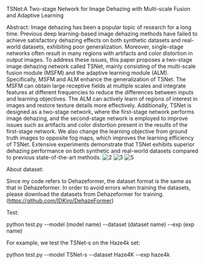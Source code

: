 TSNet:A Two-stage  Network for Image Dehazing with Multi-scale Fusion and Adaptive Learning

Abstract:
	Image dehazing has been a popular topic of research for a long time. 
 Previous deep learning-based image dehazing methods have failed to achieve satisfactory dehazing effects on both synthetic datasets 
 and real-world datasets, exhibiting poor generalization. Moreover, single-stage networks often result in many regions with artifacts and 
 color distortion in output images. To address these issues, this paper proposes a two-stage image dehazing network called TSNet, mainly 
 consisting of the multi-scale fusion module (MSFM) and the adaptive learning module (ALM). Specifically, MSFM and ALM enhance the generalization 
 of TSNet. The MSFM can obtain large receptive fields at multiple scales and integrate features at different frequencies to reduce the differences 
 between inputs and learning objectives. The ALM can actively learn of regions of interest in images and restore texture details more effectively. 
 Additionally, TSNet is designed as a two-stage network, where the first-stage network performs image dehazing, and the second-stage network is employed 
 to improve issues such as artifacts and color distortion present in the results of the first-stage network. We also change the learning objective from ground 
 truth images to opposite fog maps, which improves the learning efficiency of TSNet. Extensive experiments demonstrate that TSNet exhibits superior dehazing performance 
on both synthetic and real-world datasets compared to previous state-of-the-art methods.
 ![2](https://github.com/zzhlovexuexi/TSNet/assets/126560356/c4f6351c-5a0f-41cb-b20a-5380658c127f)
 ![3](https://github.com/zzhlovexuexi/TSNet/assets/126560356/e2d18948-5536-4a62-aafd-07dab6e88756)
 ![5](https://github.com/zzhlovexuexi/TSNet/assets/126560356/53af0334-fb64-4891-85c9-ca7bb696ff3b)
  
About dataset:

Since my code refers to Dehazeformer, the dataset format is the same as that in Dehazeformer. In order to avoid errors when 
training the datasets, please download the datasets from Dehazeformer for training.(https://github.com/IDKiro/DehazeFormer)

Test:

python test.py --model (model name) --dataset (dataset name) --exp (exp name)

For example, we test the TSNet-s on the Haze4k set:

python test.py --model TSNet-s --dataset Haze4K --exp haze4k

